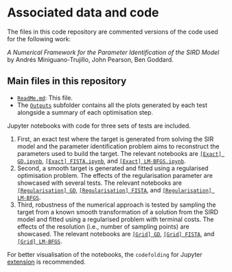 

# Associated data and code

The files in this code repository are commented versions of the code used for the following work:

_A Numerical Framework for the Parameter Identification of the SIRD Model_ by Andrés Miniguano-Trujillo, John Pearson, Ben Goddard.

## Main files in this repository

* [`ReadMe.md`](README.md): This file.
* The [`Outputs`](Outputs) subfolder contains all the plots generated by each test alongside a summary of each optimisation step.

Jupyter notebooks with code for three sets of tests are included. 

1. First, an exact test where the target is generated from solving the SIR model and the parameter identification problem aims to reconstruct the parameters used to build the target. The relevant notebooks are [`[Exact] GD.ipynb`](%5BExact%5D%20GD.ipynb), [`[Exact] FISTA.ipynb`](%5BExact%5D%20FISTA.ipynb), and [`[Exact] LM-BFGS.ipynb`](%5BExact%5D%20LM-BFGS.ipynb).
2. Second, a smooth target is generated and fitted using a regularised optimisation problem. The effects of the regularisation parameter are showcased with several tests. The relevant notebooks are [`[Regularisation] GD`](%5BRegularisation%5D%20GD.ipynb), [`[Regularisation] FISTA`](%5BRegularisation%5D%20FISTA.ipynb), and [`[Regularisation] LM-BFGS`](%5BRegularisation%5D%20LM-BFGS.ipynb).
3. Third, robustness of the numerical approach is tested by sampling the target from a known smooth transformation of a solution from the SIRD model and fitted using a regularised problem with terminal costs. The effects of the resolution (i.e., number of sampling points) are showcased. The relevant notebooks are [`[Grid] GD`](%5BGrid%5D%20GD.ipynb), [`[Grid] FISTA`](%5BGrid%5D%20FISTA.ipynb), and [`[Grid] LM-BFGS`](%5BGrid%5D%20LM-BFGS.ipynb).

For better visualisation of the notebooks, the `codefolding` for Jupyter [extension](https://jupyter-contrib-nbextensions.readthedocs.io/en/latest/) is recommended.






